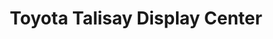 ---
title: "Toyota Talisay Display Center"
url: /talisay/toyota-talisay-display-center/
shop: car
---